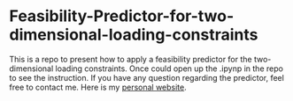 # Feasibility-Predictor-for-two-dimensional-loading-constraints
This is a repo to present how to apply a feasibility predictor for the two-dimensional loading constraints. Once could open up the .ipynp in the repo to see the instruction. If you have any question regarding the predictor, feel free to contact me. Here is my [personal website](https://arccos0.github.io/).
